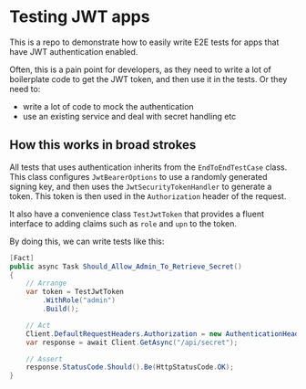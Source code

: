 # Testing JWT apps

This is a repo to demonstrate how to easily write E2E tests for apps that have JWT authentication enabled.

Often, this is a pain point for developers, as they need to write a lot of boilerplate code to get the JWT token, and then use it in the tests.
Or they need to:

- write a lot of code to mock the authentication
- use an existing service and deal with secret handling etc

## How this works in broad strokes

All tests that uses authentication inherits from the `EndToEndTestCase` class. This class configures `JwtBearerOptions` to use a randomly generated signing key, and then uses the `JwtSecurityTokenHandler` to generate a token. This token is then used in the `Authorization` header of the request.

It also have a convenience class `TestJwtToken` that provides a fluent interface to adding claims such as `role` and `upn` to the token.

By doing this, we can write tests like this:

```csharp
[Fact]
public async Task Should_Allow_Admin_To_Retrieve_Secret()
{
    // Arrange
    var token = TestJwtToken
        .WithRole("admin")
        .Build();

    // Act
    Client.DefaultRequestHeaders.Authorization = new AuthenticationHeaderValue("Bearer", token);
    var response = await Client.GetAsync("/api/secret");

    // Assert
    response.StatusCode.Should().Be(HttpStatusCode.OK);
}
```

